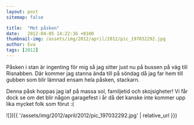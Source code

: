 ```yaml
---
layout: post
sitemap: false

title:  "Mot påsken"
date:   2012-04-05 14:22:36 +0100
thumbnail-img: /assets/img/2012/april/2012/pic_197032292.jpg
author: Eva
tags: [2012]
---
```


Påsken i stan är ingenting för mig så jag sitter just nu på bussen på väg till Risnabben. Där kommer jag stanna ända till på söndag då jag far hem till gubben som blir lämnad ensam hela påsken, stackarn. 

Denna påsk hoppas jag iaf på massa sol, familjetid och skojsigheter!  Vi får dock se om det blir någon garagefest i år då det kanske inte kommer upp lika mycket folk som förut :(

![]({{ '/assets/img/2012/april/2012/pic_197032292.jpg'  | relative_url }})


